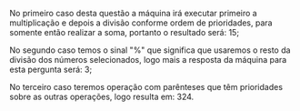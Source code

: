 No primeiro caso desta questão a máquina irá executar primeiro a multiplicação e depois a divisão conforme ordem de prioridades, 
para somente então realizar a soma, portanto o resultado será: 15;

No segundo caso temos o sinal "%" que significa que usaremos o resto da divisão dos números selecionados, 
logo mais a resposta da máquina para esta pergunta será: 3;

No terceiro caso teremos operação com parênteses 
que têm prioridades sobre as outras operações, logo resulta em: 324.
